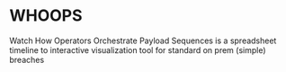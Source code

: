 # WHOOPS
Watch How Operators Orchestrate Payload Sequences is a spreadsheet timeline to interactive visualization tool for standard on prem (simple) breaches 
